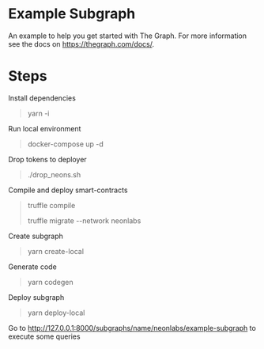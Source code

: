 # Example Subgraph

An example to help you get started with The Graph. For more information see the docs on https://thegraph.com/docs/.

# Steps

Install dependencies
> yarn -i

Run local environment
> docker-compose up -d

Drop tokens to deployer
> ./drop_neons.sh

Compile and deploy smart-contracts
> truffle compile
> 
> truffle migrate --network neonlabs

Create subgraph
> yarn create-local

Generate code
> yarn codegen

Deploy subgraph
> yarn deploy-local

Go to http://127.0.0.1:8000/subgraphs/name/neonlabs/example-subgraph to execute some queries
